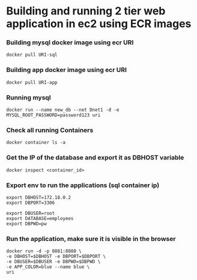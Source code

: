 # Building and running 2 tier web application in ec2 using ECR images
### Building mysql docker image using ecr URI 
```docker pull URI-sql ```

### Building app docker image using ecr URI
```docker pull URI-app ```

### Running mysql
```docker run --name new_db --net Dnet1 -d -e MYSQL_ROOT_PASSWORD=password123 uri```

### Check all running Containers
```docker container ls -a ```

### Get the IP of the database and export it as DBHOST variable
```docker inspect <container_id>```


### Export env to run the applications (sql container ip)
```
export DBHOST=172.18.0.2
export DBPORT=3306
```
```
export DBUSER=root
export DATABASE=employees
export DBPWD=pw
```
### Run the application, make sure it is visible in the browser
```
docker run -d -p 8081:8080 \
-e DBHOST=$DBHOST -e DBPORT=$DBPORT \
-e DBUSER=$DBUSER -e DBPWD=$DBPWD \
-e APP_COLOR=blue --name blue \
uri
```
